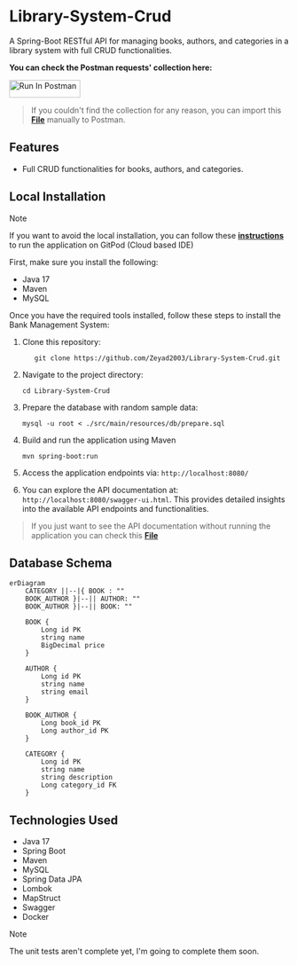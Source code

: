 # Library-System-Crud

A Spring-Boot RESTful API for managing books, authors, and categories in a library system with full CRUD functionalities.

**You can check the Postman requests' collection here:**

[<img src="https://run.pstmn.io/button.svg" alt="Run In Postman" style="width: 128px; height: 32px;">](https://app.getpostman.com/run-collection/29664655-3c9d7b36-1419-4146-861f-32c8a74d11b5?action=collection%2Ffork&source=rip_markdown&collection-url=entityId%3D29664655-3c9d7b36-1419-4146-861f-32c8a74d11b5%26entityType%3Dcollection%26workspaceId%3D5c59c674-7712-4a15-b429-da6b703c2752)
> If you couldn't find the collection for any reason, you can import this **[File](./src/main/resources/Library-System.postman_collection.json)** manually to Postman.

## Features
- Full CRUD functionalities for books, authors, and categories.

## Local Installation

> [!NOTE]
> If you want to avoid the local installation, you can follow these **[instructions](gitpod.md)** to run the application on GitPod (Cloud based IDE)

First, make sure you install the following:
- Java 17
- Maven
- MySQL

Once you have the required tools installed, follow these steps to install the Bank Management System:

1. Clone this repository:
    ```shell
       git clone https://github.com/Zeyad2003/Library-System-Crud.git
    ```

2. Navigate to the project directory:
    ```shell
    cd Library-System-Crud
    ```

3. Prepare the database with random sample data:

   ```shell
   mysql -u root < ./src/main/resources/db/prepare.sql
   ```

4. Build and run the application using Maven
    ```shell
    mvn spring-boot:run
    ```
   
5. Access the application endpoints via: `http://localhost:8080/`

6. You can explore the API documentation at: `http://localhost:8080/swagger-ui.html`. This provides detailed insights into the available API endpoints and functionalities.
> If you just want to see the API documentation without running the application you can check this **[File](./src/main/resources/End-Points-Docs.md)**

## Database Schema
```mermaid
erDiagram
    CATEGORY ||--|{ BOOK : ""
    BOOK_AUTHOR }|--|| AUTHOR: ""
    BOOK_AUTHOR }|--|| BOOK: ""

    BOOK {
        Long id PK
        string name
        BigDecimal price
    }

    AUTHOR {
        Long id PK
        string name
        string email
    }

    BOOK_AUTHOR {
        Long book_id PK
        Long author_id PK
    }

    CATEGORY {
        Long id PK
        string name
        string description    
        Long category_id FK
    }
```

## Technologies Used
- Java 17
- Spring Boot
- Maven
- MySQL
- Spring Data JPA
- Lombok
- MapStruct
- Swagger
- Docker

> [!NOTE]
> The unit tests aren't complete yet, I'm going to complete them soon.
